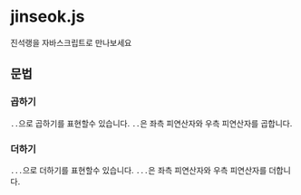 # jinseok.js
진석랭을 자바스크립트로 만나보세요

## 문법
### 곱하기
`..`으로 곱하기를 표현할수 있습니다. `..`은 좌측 피연산자와 우측 피연산자를 곱합니다.
### 더하기
`...`으로 더하기를 표현할수 있습니다. `...`은 좌측 피연산자와 우측 피연산자를 더합니다.
